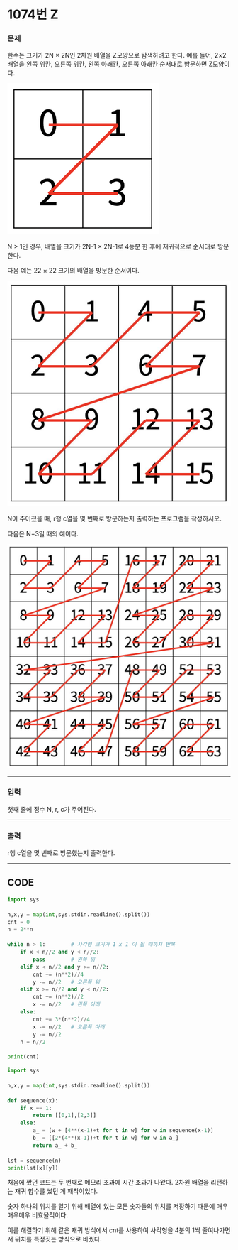 

# 1074번 Z

### 문제



한수는 크기가 2N × 2N인 2차원 배열을 Z모양으로 탐색하려고 한다. 예를 들어, 2×2배열을 왼쪽 위칸, 오른쪽 위칸, 왼쪽 아래칸, 오른쪽 아래칸 순서대로 방문하면 Z모양이다.

![img](1074번.assets/preview.png)

N > 1인 경우, 배열을 크기가 2N-1 × 2N-1로 4등분 한 후에 재귀적으로 순서대로 방문한다.

다음 예는 22 × 22 크기의 배열을 방문한 순서이다.

![img](1074번.assets/preview-16425031664831.jpeg)

N이 주어졌을 때, r행 c열을 몇 번째로 방문하는지 출력하는 프로그램을 작성하시오.

다음은 N=3일 때의 예이다.

![img](1074번.assets/preview-16425031664842.jpeg)

---

### 입력



첫째 줄에 정수 N, r, c가 주어진다.

---

### 출력



r행 c열을 몇 번째로 방문했는지 출력한다.

---



## CODE

```python
import sys

n,x,y = map(int,sys.stdin.readline().split())
cnt = 0
n = 2**n

while n > 1:		# 사각형 크기가 1 x 1 이 될 때까지 반복
    if x < n//2 and y < n//2:
        pass		# 왼쪽 위
    elif x < n//2 and y >= n//2:
        cnt += (n**2)//4
        y -= n//2	# 오른쪽 위
    elif x >= n//2 and y < n//2:
        cnt += (n**2)//2
        x -= n//2	# 왼쪽 아래
    else:
        cnt += 3*(n**2)//4
        x -= n//2	# 오른쪽 아래
        y -= n//2
    n = n//2

print(cnt)

```

```python
import sys

n,x,y = map(int,sys.stdin.readline().split())

def sequence(x):
    if x == 1:
        return [[0,1],[2,3]]
    else:
        a_ = [w + [4**(x-1)+t for t in w] for w in sequence(x-1)] 
        b_ = [[2*(4**(x-1))+t for t in w] for w in a_]
        return a_ + b_

lst = sequence(n)
print(lst[x][y])
```



처음에 짰던 코드는 두 번째로 메모리 초과에 시간 초과가 나왔다. 2차원 배열을 리턴하는 재귀 함수를 썼던 게 패착이었다.

숫자 하나의 위치를 알기 위해 배열에 있는 모든 숫자들의 위치를 저장하기 때문에 매우매우매우 비효율적이다.



이를 해결하기 위해 같은 재귀 방식에서 cnt를 사용하여 사각형을 4분의 1씩 줄여나가면서 위치를 특정짓는 방식으로 바꿨다.  